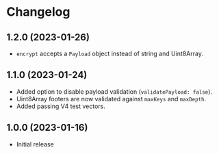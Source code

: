 # Changelog

## 1.2.0 (2023-01-26)

- `encrypt` accepts a `Payload` object instead of string and Uint8Array.

## 1.1.0 (2023-01-24)

- Added option to disable payload validation (`validatePayload: false`).
- Uint8Array footers are now validated against `maxKeys` and `maxDepth`.
- Added passing V4 test vectors.

## 1.0.0 (2023-01-16)

- Initial release

